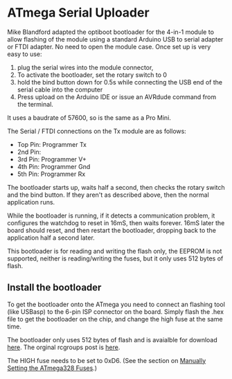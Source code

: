 # ATmega Serial Uploader

Mike Blandford adapted the optiboot bootloader for the 4-in-1 module to allow flashing of the module using a standard Arduino USB to serial adapter or FTDI adapter.  No need to open the module case. Once set up is very easy to use: 

1. plug the serial wires into the module connector, 
2. To activate the bootloader, set the rotary switch to 0 
3. hold the bind button down for 0.5s while connecting the USB end of the serial cable into the computer
4. Press upload on the Arduino IDE or issue an AVRdude command from the terminal.

It uses a baudrate of 57600, so is the same as a Pro Mini.

The Serial / FTDI connections  on the Tx module are as follows:
- Top Pin: Programmer Tx
- 2nd Pin: 
- 3rd Pin: Programmer V+
- 4th Pin: Programmer Gnd
- 5th Pin: Programmer Rx

The bootloader starts up, waits half a second, then checks the rotary switch and the bind button. If they aren't as described above, then the normal application runs.

While the bootloader is running, if it detects a communication problem, it configures the watchdog to reset in 16mS, then waits forever. 16mS later the board should reset, and then restart the bootloader, dropping back to the application half a second later.

This bootloader is for reading and writing the flash only, the EEPROM is not supported, neither is reading/writing the fuses, but it only uses 512 bytes of flash.

## Install the bootloader

To get the bootloader onto the ATmega you need to connect an flashing tool (like USBasp) to the 6-pin ISP connector on the board.
Simply flash the .hex file to get the bootloader on the chip, and change the high fuse at the same time.

The bootloader only uses 512 bytes of flash and is avaialble for download [here](http://www.rcgroups.com/forums/showatt.php?attachmentid=9291360&d=1472324155).  The orginal rcgroups post is [here](http://www.rcgroups.com/forums/showpost.php?p=35584619&postcount=4867). 

The HIGH fuse needs to be set to 0xD6.  (See the section  on [Manually Setting the ATmega328 Fuses](Advanced_Manually_Setting_ATmega328_Fuses.md).)
